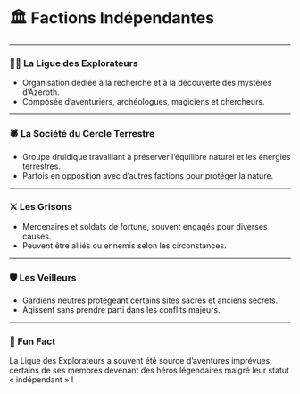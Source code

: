 # 🏛️ Factions Indépendantes

---

### 🧙‍♂️ La Ligue des Explorateurs

- Organisation dédiée à la recherche et à la découverte des mystères d’Azeroth.
- Composée d’aventuriers, archéologues, magiciens et chercheurs.

---

### 🕷️ La Société du Cercle Terrestre

- Groupe druidique travaillant à préserver l’équilibre naturel et les énergies terrestres.
- Parfois en opposition avec d’autres factions pour protéger la nature.

---

### ⚔️ Les Grisons

- Mercenaires et soldats de fortune, souvent engagés pour diverses causes.
- Peuvent être alliés ou ennemis selon les circonstances.

---

### 🛡️ Les Veilleurs

- Gardiens neutres protégeant certains sites sacrés et anciens secrets.
- Agissent sans prendre parti dans les conflits majeurs.

---

### 🎉 Fun Fact

La Ligue des Explorateurs a souvent été source d’aventures imprévues, certains de ses membres devenant des héros légendaires malgré leur statut « indépendant » !
